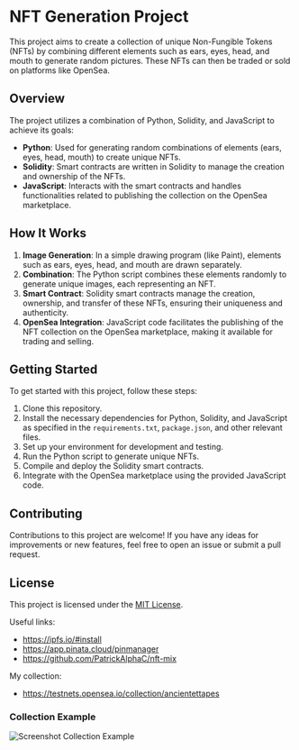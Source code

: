 # NFT Generation Project

This project aims to create a collection of unique Non-Fungible Tokens (NFTs) by combining different elements such as ears, eyes, head, and mouth to generate random pictures. These NFTs can then be traded or sold on platforms like OpenSea.

## Overview

The project utilizes a combination of Python, Solidity, and JavaScript to achieve its goals:

- **Python**: Used for generating random combinations of elements (ears, eyes, head, mouth) to create unique NFTs.
- **Solidity**: Smart contracts are written in Solidity to manage the creation and ownership of the NFTs.
- **JavaScript**: Interacts with the smart contracts and handles functionalities related to publishing the collection on the OpenSea marketplace.

## How It Works

1. **Image Generation**: In a simple drawing program (like Paint), elements such as ears, eyes, head, and mouth are drawn separately.
2. **Combination**: The Python script combines these elements randomly to generate unique images, each representing an NFT.
3. **Smart Contract**: Solidity smart contracts manage the creation, ownership, and transfer of these NFTs, ensuring their uniqueness and authenticity.
4. **OpenSea Integration**: JavaScript code facilitates the publishing of the NFT collection on the OpenSea marketplace, making it available for trading and selling.

## Getting Started

To get started with this project, follow these steps:

1. Clone this repository.
2. Install the necessary dependencies for Python, Solidity, and JavaScript as specified in the `requirements.txt`, `package.json`, and other relevant files.
3. Set up your environment for development and testing.
4. Run the Python script to generate unique NFTs.
5. Compile and deploy the Solidity smart contracts.
6. Integrate with the OpenSea marketplace using the provided JavaScript code.

## Contributing

Contributions to this project are welcome! If you have any ideas for improvements or new features, feel free to open an issue or submit a pull request.

## License

This project is licensed under the [MIT License](LICENSE).


Useful links:
- https://ipfs.io/#install
- https://app.pinata.cloud/pinmanager
- https://github.com/PatrickAlphaC/nft-mix 

My collection:
- https://testnets.opensea.io/collection/ancientettapes

### Collection Example 

![Screenshot Collection Example](https://github.com/DubovinaDj/NFTs/blob/main/NFTs-CollageExample.jpeg)
